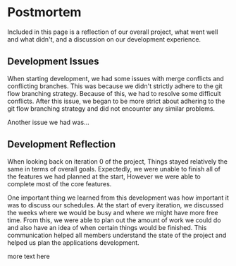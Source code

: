 # Postmortem

Included in this page is a reflection of our overall project, what went well and what didn't, and a discussion on our development experience.

## Development Issues

When starting development, we had some issues with merge conflicts and conflicting branches. This 
was because we didn't strictly adhere to the git flow branching strategy. Because of this, we had to 
resolve some difficult conflicts. After this issue, we began to be more strict about adhering to the 
git flow branching strategy and did not encounter any similar problems.

Another issue we had was...

## Development Reflection

When looking back on iteration 0 of the project, Things stayed relatively the same in terms of overall
goals. Expectedly, we were unable to finish all of the features we had planned at the start, However 
we were able to complete most of the core features.

One important thing we learned from this development was how important it was to discuss our schedules.
At the start of every iteration, we discussed the weeks where we would be busy and where we might have 
more free time. From this, we were able to plan out the amount of work we could do and also have an idea 
of when certain things would be finished. This communication helped all members understand the state of 
the project and helped us plan the applications development.

more text here